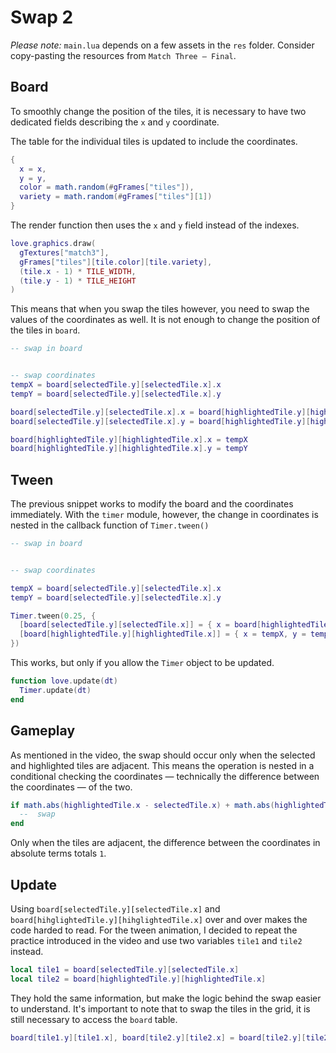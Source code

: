 # Swap 2

_Please note:_ `main.lua` depends on a few assets in the `res` folder. Consider copy-pasting the resources from `Match Three — Final`.

## Board

To smoothly change the position of the tiles, it is necessary to have two dedicated fields describing the `x` and `y` coordinate.

The table for the individual tiles is updated to include the coordinates.

```lua
{
  x = x,
  y = y,
  color = math.random(#gFrames["tiles"]),
  variety = math.random(#gFrames["tiles"][1])
}
```

The render function then uses the `x` and `y` field instead of the indexes.

```lua
love.graphics.draw(
  gTextures["match3"],
  gFrames["tiles"][tile.color][tile.variety],
  (tile.x - 1) * TILE_WIDTH,
  (tile.y - 1) * TILE_HEIGHT
)
```

This means that when you swap the tiles however, you need to swap the values of the coordinates as well. It is not enough to change the position of the tiles in `board`.

```lua
-- swap in board


-- swap coordinates
tempX = board[selectedTile.y][selectedTile.x].x
tempY = board[selectedTile.y][selectedTile.x].y

board[selectedTile.y][selectedTile.x].x = board[highlightedTile.y][highlightedTile.x].x
board[selectedTile.y][selectedTile.x].y = board[highlightedTile.y][highlightedTile.x].y

board[highlightedTile.y][highlightedTile.x].x = tempX
board[highlightedTile.y][highlightedTile.x].y = tempY
```

## Tween

The previous snippet works to modify the board and the coordinates immediately. With the `timer` module, however, the change in coordinates is nested in the callback function of `Timer.tween()`

```lua
-- swap in board


-- swap coordinates

tempX = board[selectedTile.y][selectedTile.x].x
tempY = board[selectedTile.y][selectedTile.x].y

Timer.tween(0.25, {
  [board[selectedTile.y][selectedTile.x]] = { x = board[highlightedTile.y][highlightedTile.x].x, y = board[highlightedTile.y][highlightedTile.x].y},
  [board[highlightedTile.y][highlightedTile.x]] = { x = tempX, y = tempY}
})
```

This works, but only if you allow the `Timer` object to be updated.

```lua
function love.update(dt)
  Timer.update(dt)
end
```

## Gameplay

As mentioned in the video, the swap should occur only when the selected and highlighted tiles are adjacent. This means the operation is nested in a conditional checking the coordinates — technically the difference between the coordinates — of the two.

```lua
if math.abs(highlightedTile.x - selectedTile.x) + math.abs(highlightedTile.y - selectedTile.y) == 1 then
  --  swap
end
```

Only when the tiles are adjacent, the difference between the coordinates in absolute terms totals `1`.

## Update

Using `board[selectedTile.y][selectedTile.x]` and `board[hihglightedTile.y][hihglightedTile.x]` over and over makes the code harded to read. For the tween animation, I decided to repeat the practice introduced in the video and use two variables `tile1` and `tile2` instead.

```lua
local tile1 = board[selectedTile.y][selectedTile.x]
local tile2 = board[highlightedTile.y][highlightedTile.x]
```

They hold the same information, but make the logic behind the swap easier to understand. It's important to note that to swap the tiles in the grid, it is still necessary to access the `board` table.

```lua
board[tile1.y][tile1.x], board[tile2.y][tile2.x] = board[tile2.y][tile2.x], board[tile1.y][tile1.x]
```
